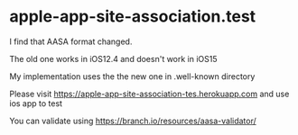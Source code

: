 # apple-app-site-association.test

I find that AASA format changed.

The old one works in iOS12.4 and doesn't work in iOS15

My implementation uses the the new one in .well-known directory

Please visit https://apple-app-site-association-tes.herokuapp.com and use ios app to test

You can validate using https://branch.io/resources/aasa-validator/
